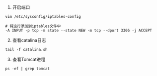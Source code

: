 1. 开启端口
```
vim /etc/sysconfig/iptables-config

# 将这行添加到iptables文件中
-A INPUT -p tcp -m state --state NEW -m tcp --dport 3306 -j ACCEPT
```
2. 查看catalina日志
```
tail -f catalina.sh
```
3. 查看Tomcat进程
```shell
ps -ef | grep tomcat
```
